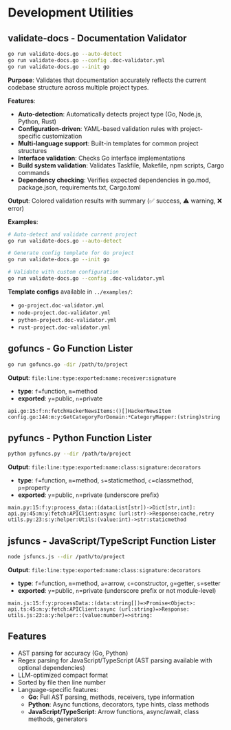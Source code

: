 # Development Utilities

## validate-docs - Documentation Validator

```bash
go run validate-docs.go --auto-detect
go run validate-docs.go --config .doc-validator.yml
go run validate-docs.go --init go
```

**Purpose**: Validates that documentation accurately reflects the current codebase structure across multiple project types.

**Features**:

- **Auto-detection**: Automatically detects project type (Go, Node.js, Python, Rust)
- **Configuration-driven**: YAML-based validation rules with project-specific customization
- **Multi-language support**: Built-in templates for common project structures
- **Interface validation**: Checks Go interface implementations
- **Build system validation**: Validates Taskfile, Makefile, npm scripts, Cargo commands
- **Dependency checking**: Verifies expected dependencies in go.mod, package.json, requirements.txt, Cargo.toml

**Output**: Colored validation results with summary (✅ success, ⚠️ warning, ❌ error)

**Examples**:

```bash
# Auto-detect and validate current project
go run validate-docs.go --auto-detect

# Generate config template for Go project
go run validate-docs.go --init go

# Validate with custom configuration
go run validate-docs.go --config .doc-validator.yml
```

**Template configs** available in `../examples/`:

- `go-project.doc-validator.yml`
- `node-project.doc-validator.yml`
- `python-project.doc-validator.yml`
- `rust-project.doc-validator.yml`

## gofuncs - Go Function Lister

```bash
go run gofuncs.go -dir /path/to/project
```

**Output**: `file:line:type:exported:name:receiver:signature`

- **type**: `f`=function, `m`=method
- **exported**: `y`=public, `n`=private

```plain
api.go:15:f:n:fetchHackerNewsItems:()[]HackerNewsItem
config.go:144:m:y:GetCategoryForDomain:*CategoryMapper:(string)string
```

## pyfuncs - Python Function Lister

```bash
python pyfuncs.py --dir /path/to/project
```

**Output**: `file:line:type:exported:name:class:signature:decorators`

- **type**: `f`=function, `m`=method, `s`=staticmethod, `c`=classmethod, `p`=property
- **exported**: `y`=public, `n`=private (underscore prefix)

```plain
main.py:15:f:y:process_data::(data:List[str])->Dict[str,int]:
api.py:45:m:y:fetch:APIClient:async (url:str)->Response:cache,retry
utils.py:23:s:y:helper:Utils:(value:int)->str:staticmethod
```

## jsfuncs - JavaScript/TypeScript Function Lister

```bash
node jsfuncs.js --dir /path/to/project
```

**Output**: `file:line:type:exported:name:class:signature:decorators`

- **type**: `f`=function, `m`=method, `a`=arrow, `c`=constructor, `g`=getter, `s`=setter
- **exported**: `y`=public, `n`=private (underscore prefix or not module-level)

```plain
main.js:15:f:y:processData::(data:string[])=>Promise<Object>:
api.ts:45:m:y:fetch:APIClient:async (url:string)=>Response:
utils.js:23:a:y:helper::(value:number)=>string:
```

## Features

- AST parsing for accuracy (Go, Python)
- Regex parsing for JavaScript/TypeScript (AST parsing available with optional dependencies)
- LLM-optimized compact format
- Sorted by file then line number
- Language-specific features:
  - **Go**: Full AST parsing, methods, receivers, type information
  - **Python**: Async functions, decorators, type hints, class methods
  - **JavaScript/TypeScript**: Arrow functions, async/await, class methods, generators
